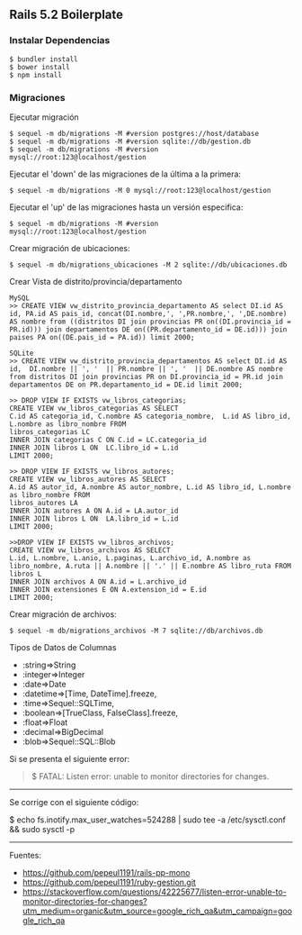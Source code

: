 ## Rails 5.2 Boilerplate

### Instalar Dependencias

    $ bundler install
    $ bower install
    $ npm install

### Migraciones

Ejecutar migración

    $ sequel -m db/migrations -M #version postgres://host/database
    $ sequel -m db/migrations -M #version sqlite://db/gestion.db
    $ sequel -m db/migrations -M #version mysql://root:123@localhost/gestion

Ejecutar el 'down' de las migraciones de la última a la primera:

    $ sequel -m db/migrations -M 0 mysql://root:123@localhost/gestion

Ejecutar el 'up' de las migraciones hasta un versión especifica:

    $ sequel -m db/migrations -M #version mysql://root:123@localhost/gestion

Crear migración de ubicaciones:

    $ sequel -m db/migrations_ubicaciones -M 2 sqlite://db/ubicaciones.db

Crear Vista de distrito/provincia/departamento

    MySQL
    >> CREATE VIEW vw_distrito_provincia_departamento AS select DI.id AS id, PA.id AS pais_id, concat(DI.nombre,', ',PR.nombre,', ',DE.nombre) AS nombre from ((distritos DI join provincias PR on((DI.provincia_id = PR.id))) join departamentos DE on((PR.departamento_id = DE.id))) join paises PA on((DE.pais_id = PA.id)) limit 2000;

    SQLite
    >> CREATE VIEW vw_distrito_provincia_departamentos AS select DI.id AS id,  DI.nombre || ', '  || PR.nombre || ', '  || DE.nombre AS nombre
    from distritos DI join provincias PR on DI.provincia_id = PR.id join departamentos DE on PR.departamento_id = DE.id limit 2000;

    >> DROP VIEW IF EXISTS vw_libros_categorias;
    CREATE VIEW vw_libros_categorias AS SELECT
    C.id AS categoria_id, C.nombre AS categoria_nombre,  L.id AS libro_id, L.nombre as libro_nombre FROM
    libros_categorias LC
    INNER JOIN categorias C ON C.id = LC.categoria_id  
    INNER JOIN libros L ON  LC.libro_id = L.id
    LIMIT 2000;

    >> DROP VIEW IF EXISTS vw_libros_autores;
    CREATE VIEW vw_libros_autores AS SELECT
    A.id AS autor_id, A.nombre AS autor_nombre, L.id AS libro_id, L.nombre as libro_nombre FROM
    libros_autores LA
    INNER JOIN autores A ON A.id = LA.autor_id  
    INNER JOIN libros L ON  LA.libro_id = L.id
    LIMIT 2000;

    >>DROP VIEW IF EXISTS vw_libros_archivos;
    CREATE VIEW vw_libros_archivos AS SELECT
    L.id, L.nombre, L.anio, L.paginas, L.archivo_id, A.nombre as libro_nombre, A.ruta || A.nombre || '.' || E.nombre AS libro_ruta FROM
    libros L
    INNER JOIN archivos A ON A.id = L.archivo_id  
    INNER JOIN extensiones E ON A.extension_id = E.id  
    LIMIT 2000;

Crear migración de archivos:

    $ sequel -m db/migrations_archivos -M 7 sqlite://db/archivos.db

Tipos de Datos de Columnas

+ :string=>String
+ :integer=>Integer
+ :date=>Date
+ :datetime=>[Time, DateTime].freeze,
+ :time=>Sequel::SQLTime,
+ :boolean=>[TrueClass, FalseClass].freeze,
+ :float=>Float
+ :decimal=>BigDecimal
+ :blob=>Sequel::SQL::Blob

Si se presenta el siguiente error:

  > $ FATAL: Listen error: unable to monitor directories for changes.

---

Se corrige con el siguiente código:

  $ echo fs.inotify.max_user_watches=524288 | sudo tee -a /etc/sysctl.conf && sudo sysctl -p

---

Fuentes:

+ https://github.com/pepeul1191/rails-pp-mono
+ https://github.com/pepeul1191/ruby-gestion.git
+ https://stackoverflow.com/questions/42225677/listen-error-unable-to-monitor-directories-for-changes?utm_medium=organic&utm_source=google_rich_qa&utm_campaign=google_rich_qa
